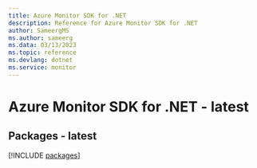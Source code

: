 ```yaml
---
title: Azure Monitor SDK for .NET
description: Reference for Azure Monitor SDK for .NET
author: SameergMS
ms.author: sameerg
ms.data: 03/13/2023
ms.topic: reference
ms.devlang: dotnet
ms.service: monitor
---
```

# Azure Monitor SDK for .NET - latest
## Packages - latest
[!INCLUDE [packages](monitor-index.md)]